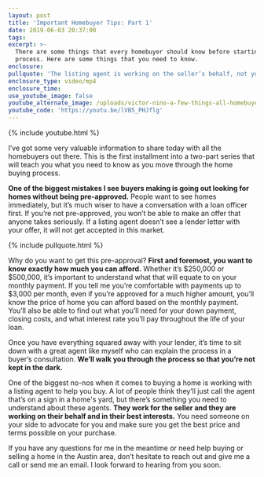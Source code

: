 ```yaml
---
layout: post
title: 'Important Homebuyer Tips: Part 1'
date: 2019-06-03 20:37:00
tags:
excerpt: >-
  There are some things that every homebuyer should know before starting the
  process. Here are some things that you need to know.
enclosure:
pullquote: 'The listing agent is working on the seller’s behalf, not yours.'
enclosure_type: video/mp4
enclosure_time:
use_youtube_image: false
youtube_alternate_image: /uploads/victor-nino-a-few-things-all-homebuyers-should-know-youtube.jpg
youtube_code: 'https://youtu.be/lVB5_PHJflg'
---
```


{% include youtube.html %}

I’ve got some very valuable information to share today with all the homebuyers out there. This is the first installment into a two-part series that will teach you what you need to know as you move through the home buying process.

**One of the biggest mistakes I see buyers making is going out looking for homes without being pre-approved.** People want to see homes immediately, but it’s much wiser to have a conversation with a loan officer first. If you’re not pre-approved, you won’t be able to make an offer that anyone takes seriously. If a listing agent doesn’t see a lender letter with your offer, it will not get accepted in this market.

{% include pullquote.html %}

Why do you want to get this pre-approval? **First and foremost, you want to know exactly how much you can afford.** Whether it’s $250,000 or $500,000, it’s important to understand what that will equate to on your monthly payment. If you tell me you’re comfortable with payments up to $3,000 per month, even if you’re approved for a much higher amount, you’ll know the price of home you can afford based on the monthly payment. You’ll also be able to find out what you’ll need for your down payment, closing costs, and what interest rate you’ll pay throughout the life of your loan.

Once you have everything squared away with your lender, it’s time to sit down with a great agent like myself who can explain the process in a buyer’s consultation. **We’ll walk you through the process so that you’re not kept in the dark.**

One of the biggest no-nos when it comes to buying a home is working with a listing agent to help you buy. A lot of people think they’ll just call the agent that’s on a sign in a home's yard, but there’s something you need to understand about these agents. **They work for the seller and they are working on their behalf and in their best interests.** You need someone on your side to advocate for you and make sure you get the best price and terms possible on your purchase.

If you have any questions for me in the meantime or need help buying or selling a home in the Austin area, don’t hesitate to reach out and give me a call or send me an email. I look forward to hearing from you soon.<br>&nbsp;